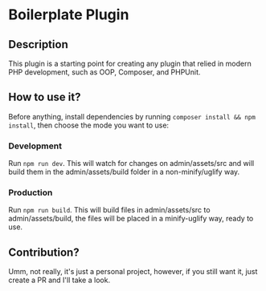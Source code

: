 # Boilerplate Plugin

## Description
This plugin is a starting point for creating any plugin that relied in modern PHP development, such as OOP, Composer, and PHPUnit.

## How to use it?
Before anything, install dependencies by running `composer install && npm install`, then choose the mode you want to use:

### Development
Run `npm run dev`. This will watch for changes on admin/assets/src and will build them in the admin/assets/build folder in a non-minify/uglify way. 

### Production
Run `npm run build`. This will build files in admin/assets/src to admin/assets/build, the files will be placed in a minify-uglify way, ready to use.

## Contribution?
Umm, not really, it's just a personal project, however, if you still want it, just create a PR and I'll take a look.
